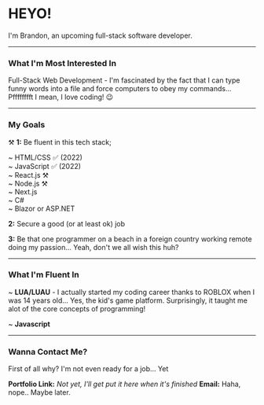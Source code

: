 # HEYO!

I'm Brandon, an upcoming full-stack software developer.

---

### What I'm Most Interested In

Full-Stack Web Development - I'm fascinated by the fact that I can type funny words into a file and force computers to obey my commands... Pfffffffft I mean, I love coding! 😉

---

### My Goals

⚒️ **1:** Be fluent in this tech stack;

~ HTML/CSS ✅ (2022)  
~ JavaScript ✅ (2022)  
~ React.js ⚒️  
~ Node.js ⚒️  
~ Next.js  
~ C#  
~ Blazor or ASP.NET  

**2:** Secure a good (or at least ok) job 

**3:** Be that one programmer on a beach in a foreign country working remote doing my passion... Yeah, don't we all wish this huh?

---

### What I'm Fluent In

~ **LUA/LUAU** - I actually started my coding career thanks to ROBLOX when I was 14 years old... Yes, the kid's game platform. Surprisingly, it taught me alot of the core concepts of programming!

~ **Javascript**

---

### Wanna Contact Me?

First of all why? I'm not even ready for a job... Yet

**Portfolio Link:** *Not yet, I'll get put it here when it's finished*
**Email:** Haha, nope.. Maybe later.

<!---
BrandonMartinDev/BrandonMartinDev is a ✨ special ✨ repository because its `README.md` (this file) appears on your GitHub profile.
You can click the Preview link to take a look at your changes.
--->
